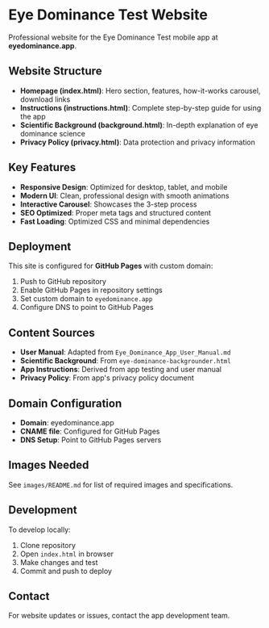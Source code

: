 # Eye Dominance Test Website

Professional website for the Eye Dominance Test mobile app at **eyedominance.app**.

## Website Structure

- **Homepage (index.html)**: Hero section, features, how-it-works carousel, download links
- **Instructions (instructions.html)**: Complete step-by-step guide for using the app
- **Scientific Background (background.html)**: In-depth explanation of eye dominance science
- **Privacy Policy (privacy.html)**: Data protection and privacy information

## Key Features

- **Responsive Design**: Optimized for desktop, tablet, and mobile
- **Modern UI**: Clean, professional design with smooth animations
- **Interactive Carousel**: Showcases the 3-step process
- **SEO Optimized**: Proper meta tags and structured content
- **Fast Loading**: Optimized CSS and minimal dependencies

## Deployment

This site is configured for **GitHub Pages** with custom domain:

1. Push to GitHub repository
2. Enable GitHub Pages in repository settings
3. Set custom domain to `eyedominance.app`
4. Configure DNS to point to GitHub Pages

## Content Sources

- **User Manual**: Adapted from `Eye_Dominance_App_User_Manual.md`
- **Scientific Background**: From `eye-dominance-backgrounder.html`
- **App Instructions**: Derived from app testing and user manual
- **Privacy Policy**: From app's privacy policy document

## Domain Configuration

- **Domain**: eyedominance.app
- **CNAME file**: Configured for GitHub Pages
- **DNS Setup**: Point to GitHub Pages servers

## Images Needed

See `images/README.md` for list of required images and specifications.

## Development

To develop locally:
1. Clone repository
2. Open `index.html` in browser
3. Make changes and test
4. Commit and push to deploy

## Contact

For website updates or issues, contact the app development team.